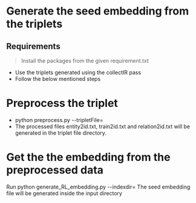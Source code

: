 # Generate the seed embedding from the triplets

## Requirements
> Install the packages from the given requirement.txt

* Use the triplets  generated using the collectIR pass
* Follow the below mentioned steps

# Preprocess the triplet

* python preprocess.py --tripletFile=<Path of the triplet file> 
* The processed files entity2id.txt, train2id.txt and relation2id.txt will be generated in the triplet file directory.

# Get the the embedding from the preprocessed data

Run  python generate_RL_embedding.py --indexdir=<Path of the directory containing the processed files>
The seed embedding file will be generated inside the input directory
